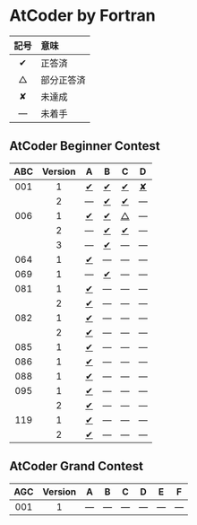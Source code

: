 # AtCoder by Fortran #

|記号|意味|
|:-:|:-|
|&#x2714;|正答済|
|&#x25b3;|部分正答済|
|&#x2718;|未達成|
|&#x2014;|未着手|

## AtCoder Beginner Contest ##

|ABC|Version|A|B|C|D|
|:-:|:-:|:-:|:-:|:-:|:-:|
|001|1|[&#x2714;](ABC001/ABC001_A_v01.f08)|[&#x2714;](ABC001/ABC001_B_v01.f08)|[&#x2714;](ABC001/ABC001_C_v01.f08)|[&#x2718;](ABC001/ABC001_D_v01.f08)|
|   |2|&#x2014;|[&#x2714;](ABC001/ABC001_B_v02.f08)|[&#x2714;](ABC001/ABC001_C_v02.f08)|&#x2014;|
|006|1|[&#x2714;](ABC006/ABC006_A_v01.f08)|[&#x2714;](ABC006/ABC006_B_v01.f08)|[&#x25b3;](ABC006/ABC006_C_v01.f08)|&#x2014;|
|   |2|&#x2014;|[&#x2714;](ABC006/ABC006_B_v02.f08)|[&#x2714;](ABC006/ABC006_C_v02.f08)|&#x2014;|
|   |3|&#x2014;|[&#x2714;](ABC006/ABC006_B_v03.f08)|&#x2014;|&#x2014;|
|064|1|[&#x2714;](ABC064/ABC064_A_v01.f08)|&#x2014;|&#x2014;|&#x2014;|
|069|1|&#x2014;|[&#x2714;](ABC069/ABC069_B_v01.f08)|&#x2014;|&#x2014;|
|081|1|[&#x2714;](ABC081/ABC081_A_v01.f08)|&#x2014;|&#x2014;|&#x2014;|
|   |2|[&#x2714;](ABC081/ABC081_A_v02.f08)|&#x2014;|&#x2014;|&#x2014;|
|082|1|[&#x2714;](ABC082/ABC082_A_v01.f08)|&#x2014;|&#x2014;|&#x2014;|
|   |2|[&#x2714;](ABC082/ABC082_A_v02.f08)|&#x2014;|&#x2014;|&#x2014;|
|085|1|[&#x2714;](ABC085/ABC085_A_v01.f08)|&#x2014;|&#x2014;|&#x2014;|
|086|1|[&#x2714;](ABC086/ABC086_A_v01.f08)|&#x2014;|&#x2014;|&#x2014;|
|088|1|[&#x2714;](ABC088/ABC088_A_v01.f08)|&#x2014;|&#x2014;|&#x2014;|
|095|1|[&#x2714;](ABC095/ABC095_A_v01.f08)|&#x2014;|&#x2014;|&#x2014;|
|   |2|[&#x2714;](ABC095/ABC095_A_v02.f08)|&#x2014;|&#x2014;|&#x2014;|
|119|1|[&#x2714;](ABC119/ABC119_A_v01.f08)|&#x2014;|&#x2014;|&#x2014;|
|   |2|[&#x2714;](ABC119/ABC119_A_v02.f08)|&#x2014;|&#x2014;|&#x2014;|

## AtCoder Grand Contest ##

|AGC|Version|A|B|C|D|E|F|
|:-:|:-:|:-:|:-:|:-:|:-:|:-:|:-:|
|001|1|&#x2014;|&#x2014;|&#x2014;|&#x2014;|&#x2014;|&#x2014;|
